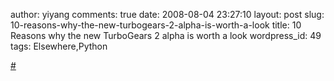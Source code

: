 author: yiyang
comments: true
date: 2008-08-04 23:27:10
layout: post
slug: 10-reasons-why-the-new-turbogears-2-alpha-is-worth-a-look
title: 10 Reasons why the new TurboGears 2 alpha is worth a look
wordpress_id: 49
tags: Elsewhere,Python

[#](http://compoundthinking.com/blog/index.php/2008/07/31/10-reasons-why-the-new-turbogears-2-alpha-is-worth-a-look/)
